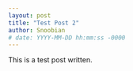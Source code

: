 ```yaml
---
layout: post
title: "Test Post 2"
author: Snoobian
# date: YYYY-MM-DD hh:mm:ss -0000
---
```


This is a test post written. 
